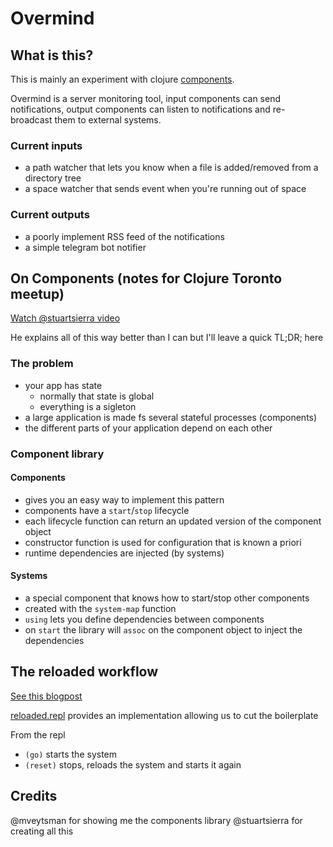 # Overmind

## What is this?

This is mainly an experiment with clojure [components](https://github.com/stuartsierra/component).

Overmind is a server monitoring tool, input components can send notifications, output components can listen to notifications and re-broadcast them to external systems.

### Current inputs

* a path watcher that lets you know when a file is added/removed from a directory tree
* a space watcher that sends event when you're running out of space

### Current outputs

* a poorly implement RSS feed of the notifications
* a simple telegram bot notifier

## On Components (notes for Clojure Toronto meetup)

[Watch @stuartsierra video](https://www.youtube.com/watch?v=13cmHf_kt-Q)

He explains all of this way better than I can but I'll leave a quick TL;DR; here

### The problem

* your app has state
  * normally that state is global
  * everything is a sigleton
* a large application is made fs several stateful processes (components)
* the different parts of your application depend on each other

### Component library

#### Components
* gives you an easy way to implement this pattern
* components have a `start`/`stop` lifecycle
* each lifecycle function can return an updated version of the component object
* constructor function is used for configuration that is known a priori
* runtime dependencies are injected (by systems)

#### Systems

* a special component that knows how to start/stop other components
* created with the `system-map` function
* `using` lets you define dependencies between components
* on `start` the library will `assoc` on the component object to inject the dependencies

## The reloaded workflow

[See this blogpost](http://thinkrelevance.com/blog/2013/06/04/clojure-workflow-reloaded)

[reloaded.repl](https://github.com/weavejester/reloaded.repl) provides an implementation allowing us to cut the boilerplate

From the repl

* `(go)` starts the system
* `(reset)` stops, reloads the system and starts it again

## Credits

@mveytsman for showing me the components library
@stuartsierra for creating all this
